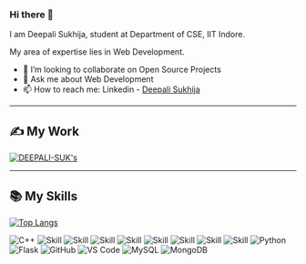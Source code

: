 ### Hi there 👋

I am Deepali Sukhija, student at Department of CSE, IIT Indore.

My area of expertise lies in Web Development.

- 👯 I’m looking to collaborate on Open Source Projects
- 💬 Ask me about Web Development
- 📫 How to reach me: Linkedin - [Deepali Sukhija](https://www.linkedin.com/in/deepali-sukhija-1a63071bb/)
<hr>

## ✍ My Work

[![DEEPALI-SUK's](https://github-readme-stats.vercel.app/api?username=DEEPALI-SUK&show_icons=true&theme=synthwave)](https://github.com/DEEPALI-SUK)

<hr>

## 📚 My Skills

[![Top Langs](https://github-readme-stats.vercel.app/api/top-langs/?username=DEEPALI-SUK&layout=compact&show_icons=true&theme=synthwave&langs_count=10)](https://github.com/DEEPALI-SUK)

![C++](https://img.shields.io/badge/c++-%2300599C.svg?&style=for-the-badge&logo=c%2B%2B&ogoColor=white)
![Skill](https://img.shields.io/badge/C-00599C?style=for-the-badge&logo=c&logoColor=white)
![Skill](https://img.shields.io/badge/HTML5-E34F26?style=for-the-badge&logo=html5&logoColor=white)
![Skill](https://img.shields.io/badge/CSS3-1572B6?style=for-the-badge&logo=css3&logoColor=white)
![Skill](https://img.shields.io/badge/JavaScript-323330?style=for-the-badge&logo=javascript&logoColor=F7DF1E)
![Skill](https://img.shields.io/badge/Node.js-43853D?style=for-the-badge&logo=node.js&logoColor=white)
![Skill](https://img.shields.io/badge/Express.js-000000?style=for-the-badge&logo=express&logoColor=white)
![Skill](https://img.shields.io/badge/React-20232A?style=for-the-badge&logo=react&logoColor=61DAFB)
![Skill](https://img.shields.io/badge/Bootstrap-563D7C?style=for-the-badge&logo=bootstrap&logoColor=white)
![Python](https://img.shields.io/badge/python-%2314354C.svg?&style=for-the-badge&logo=python&logoColor=white)
![Flask](https://img.shields.io/badge/flask-%23000.svg?&style=for-the-badge&logo=flask&logoColor=white)
![GitHub](https://img.shields.io/badge/github-%23121011.svg?&style=for-the-badge&logo=github&logoColor=white)
![VS Code](https://img.shields.io/badge/VisualStudioCode-0078d7.svg?&style=for-the-badge&logo=visual-studio-code&logoColor=white)
![MySQL](https://img.shields.io/badge/mysql-%2300f.svg?&style=for-the-badge&logo=mysql&logoColor=white)
![MongoDB](https://img.shields.io/badge/MongoDB-%234ea94b.svg?&style=for-the-badge&logo=mongodb&logoColor=white)
